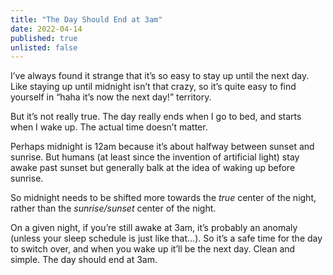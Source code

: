 ```yaml
---
title: "The Day Should End at 3am"
date: 2022-04-14
published: true
unlisted: false
---
```


I’ve always found it strange that it’s so easy to stay up until the next day. Like staying up until midnight isn’t that crazy, so it’s quite easy to find yourself in “haha it’s now the next day!” territory.

But it’s not really true. The day really ends when I go to bed, and starts when I wake up. The actual time doesn’t matter.

Perhaps midnight is 12am because it’s about halfway between sunset and sunrise. But humans (at least since the invention of artificial light) stay awake past sunset but generally balk at the idea of waking up before sunrise.

So midnight needs to be shifted more towards the _true_ center of the night, rather than the _sunrise/sunset_ center of the night.

On a given night, if you’re still awake at 3am, it’s probably an anomaly (unless your sleep schedule is just like that...). So it’s a safe time for the day to switch over, and when you wake up it’ll be the next day. Clean and simple. The day should end at 3am.
